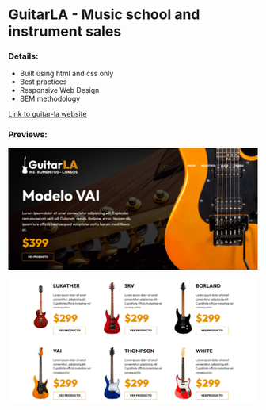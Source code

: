 # GuitarLA - Music school and instrument sales

### Details:

- Built using html and css only
- Best practices
- Responsive Web Design
- BEM methodology

[Link to guitar-la website](https://guitar-la.netlify.app/)

### Previews:

![preview](./img/preview.png)

![preview](./img/preview-2.png)
